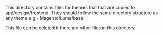 This directory contains files for themes that that are copied to app/design/frontend.  They should follow the same directory structure as any theme e.g - Magento/Luma/base

This file can be deleted if there are other files in this directory
